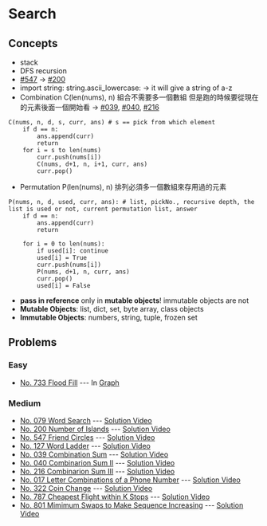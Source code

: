 # Search

## Concepts
* stack
* DFS recursion
* [#547](./547_FriendCircles.py) -> [#200](./200_NumberOfIslands.py)
* import string: string.ascii_lowercase: -> it will give a string of a-z
* Combination C(len(nums), n) 組合不需要多一個數組 但是跑的時候要從現在的元素後面一個開始看 -> [#039](./039_CombinationSum.py), [#040](./040_CombinationSumII.py), [#216](./216_CombinationSumIII.py)
```
C(nums, n, d, s, curr, ans) # s == pick from which element
	if d == n:
		ans.append(curr)
		return
	for i = s to len(nums)
		curr.push(nums[i])
		C(nums, d+1, n, i+1, curr, ans)
		curr.pop()
```

* Permutation P(len(nums), n) 排列必須多一個數組來存用過的元素
```
P(nums, n, d, used, curr, ans): # list, pickNo., recursive depth, the list is used or not, current permutation list, answer
	if d == n:
		ans.append(curr)
		return

	for i = 0 to len(nums):
		if used[i]: continue
		used[i] = True
		curr.push(nums[i])
		P(nums, d+1, n, curr, ans)
		curr.pop()
		used[i] = False
```
* **pass in reference** only in **mutable objects**! immutable objects are not
* **Mutable Objects**: list, dict, set, byte array, class objects
* **Immutable Objects**: numbers, string, tuple, frozen set

## Problems

### Easy

* [No. 733 Flood Fill](../Graph/733_FloodFill.py) --- In [Graph](../Graph)

### Medium

* [No. 079 Word Search](./079_WordSearch.py) --- [Solution Video](https://www.youtube.com/watch?v=oUeGFKZvoo4&list=PLLuMmzMTgVK423Mj1n_OaOAZZ6k5fNxyN&index=34)
* [No. 200 Number of Islands](./200_NumberOfIslands.py) --- [Solution Video](https://www.youtube.com/watch?v=XSmgFKe-XYU&list=PLLuMmzMTgVK423Mj1n_OaOAZZ6k5fNxyN&index=31)
* [No. 547 Friend Circles](./547_FriendCircles.py) --- [Solution Video](https://www.youtube.com/watch?v=HHiHno66j40&list=PLLuMmzMTgVK423Mj1n_OaOAZZ6k5fNxyN&index=30)
* [No. 127 Word Ladder](./127_WordLadder.py) --- [Solution Video](https://www.youtube.com/watch?v=vWPCm69MSfs&list=PLLuMmzMTgVK423Mj1n_OaOAZZ6k5fNxyN&index=29)
* [No. 039 Combination Sum](./039_CombinationSum.py) --- [Solution Video](https://www.youtube.com/watch?v=zIY2BWdsbFs&list=PLLuMmzMTgVK423Mj1n_OaOAZZ6k5fNxyN&index=27)
* [No. 040 Combinarion Sum II](./040_CombinationSumII.py) --- [Solution Video](https://www.youtube.com/watch?v=RSatA4uVBDQ&list=PLLuMmzMTgVK423Mj1n_OaOAZZ6k5fNxyN&index=25)
* [No. 216 Combinarion Sum III](./216_CombinationSumIII.py) --- [Solution Video](https://www.youtube.com/watch?v=RSatA4uVBDQ&list=PLLuMmzMTgVK423Mj1n_OaOAZZ6k5fNxyN&index=23)
* [No. 017 Letter Combinations of a Phone Number](./017_LetterCombOfPhoneNum.py) --- [Solution Video](https://www.youtube.com/watch?v=RSatA4uVBDQ&list=PLLuMmzMTgVK423Mj1n_OaOAZZ6k5fNxyN&index=18)
* [No. 322 Coin Change](./322_CoinChange.py) --- [Solution Video](https://www.youtube.com/watch?v=RSatA4uVBDQ&list=PLLuMmzMTgVK423Mj1n_OaOAZZ6k5fNxyN&index=17)
* [No. 787 Cheapest Flight within K Stops](./787_CheapestFlightKStops.py) --- [Solution Video](https://www.youtube.com/watch?v=RSatA4uVBDQ&list=PLLuMmzMTgVK423Mj1n_OaOAZZ6k5fNxyN&index=13)
* [No. 801 Mimimum Swaps to Make Sequence Increasing](./801_MinimumSwapsToSeq.py) --- [Solution Video](https://www.youtube.com/watch?v=RSatA4uVBDQ&list=PLLuMmzMTgVK423Mj1n_OaOAZZ6k5fNxyN&index=9)